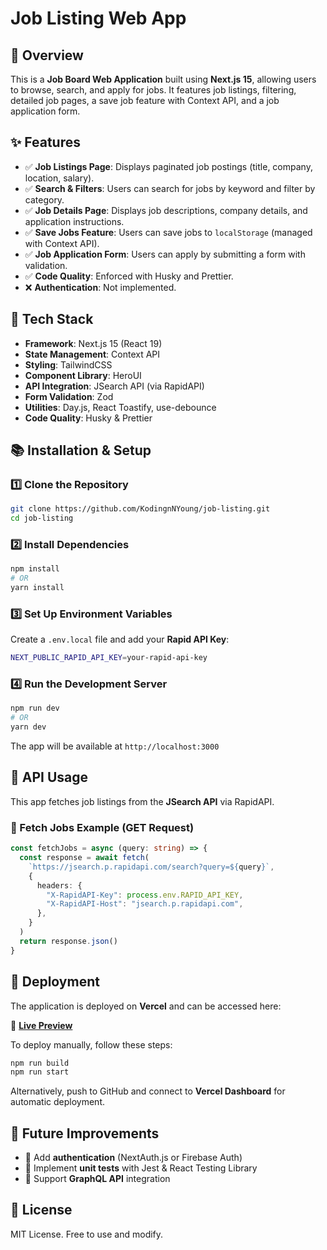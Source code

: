 # Job Listing Web App

## 🚀 Overview

This is a **Job Board Web Application** built using **Next.js 15**, allowing users to browse, search, and apply for jobs. It features job listings, filtering, detailed job pages, a save job feature with Context API, and a job application form.

## ✨ Features

- ✅ **Job Listings Page**: Displays paginated job postings (title, company, location, salary).
- ✅ **Search & Filters**: Users can search for jobs by keyword and filter by category.
- ✅ **Job Details Page**: Displays job descriptions, company details, and application instructions.
- ✅ **Save Jobs Feature**: Users can save jobs to `localStorage` (managed with Context API).
- ✅ **Job Application Form**: Users can apply by submitting a form with validation.
- ✅ **Code Quality**: Enforced with Husky and Prettier.
- ❌ **Authentication**: Not implemented.

## 🫠 Tech Stack

- **Framework**: Next.js 15 (React 19)
- **State Management**: Context API
- **Styling**: TailwindCSS
- **Component Library**: HeroUI
- **API Integration**: JSearch API (via RapidAPI)
- **Form Validation**: Zod
- **Utilities**: Day.js, React Toastify, use-debounce
- **Code Quality**: Husky & Prettier

## 📚 Installation & Setup

### 1️⃣ Clone the Repository

```sh
git clone https://github.com/KodingnNYoung/job-listing.git
cd job-listing
```

### 2️⃣ Install Dependencies

```sh
npm install
# OR
yarn install
```

### 3️⃣ Set Up Environment Variables

Create a `.env.local` file and add your **Rapid API Key**:

```sh
NEXT_PUBLIC_RAPID_API_KEY=your-rapid-api-key
```

### 4️⃣ Run the Development Server

```sh
npm run dev
# OR
yarn dev
```

The app will be available at `http://localhost:3000`

## 💼 API Usage

This app fetches job listings from the **JSearch API** via RapidAPI.

### 🔹 Fetch Jobs Example (GET Request)

```ts
const fetchJobs = async (query: string) => {
  const response = await fetch(
    `https://jsearch.p.rapidapi.com/search?query=${query}`,
    {
      headers: {
        "X-RapidAPI-Key": process.env.RAPID_API_KEY,
        "X-RapidAPI-Host": "jsearch.p.rapidapi.com",
      },
    }
  )
  return response.json()
}
```

## 🚀 Deployment

The application is deployed on **Vercel** and can be accessed here:

🔗 **[Live Preview](https://job-listing-chi-beige.vercel.app/)**

To deploy manually, follow these steps:

```sh
npm run build
npm run start
```

Alternatively, push to GitHub and connect to **Vercel Dashboard** for automatic deployment.

## 🎯 Future Improvements

- 🔹 Add **authentication** (NextAuth.js or Firebase Auth)
- 🔹 Implement **unit tests** with Jest & React Testing Library
- 🔹 Support **GraphQL API** integration

## 🐝 License

MIT License. Free to use and modify.
